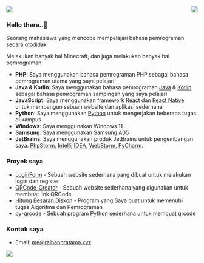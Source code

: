 <img src="https://github-readme-stats-sigma-five.vercel.app/api?username=Xizuu&theme=vue&show_icons=true&count_private=true&include_all_commits=true" align="right"/>

<img src="https://profile-counter.glitch.me/Xizuu/count.svg">

### Hello there..👋

Seorang mahasiswa yang mencoba mempelajari bahasa pemrograman secara otodidak

Melakukan banyak hal Minecraft, dan juga melakukan banyak hal pemrograman.

- **PHP**: Saya menggunakan bahasa pemrograman PHP sebagai bahasa pemrograman utama yang saya pelajari
- **Java & Kotlin**: Saya menggunakan bahasa pemrograman [Java](https://www.java.com/en/) & [Kotlin](https://kotlinlang.org/) sebagai bahasa pemrograman sampingan yang saya pelajari
- **JavaScript**: Saya menggunakan framework [React](https://react.dev/) dan [React Native](https://reactnative.dev/) untuk membangun sebuah website dan aplikasi sederhana
- **Python**:  Saya menggunakan [Python](https://www.python.org/) untuk mengerjakan beberapa tugas di kampus
- **Windows**: Saya menggunakan Windows 11
- **Samsung**: Saya menggunakan Samsung A05
- **JetBrains**: Saya menggunakan produk JetBrains untuk pengembangan saya. [PhpStorm](https://www.jetbrains.com/phpstorm/), [Intellij IDEA](https://www.jetbrains.com/idea/), [WebStorm](https://www.jetbrains.com/webstorm/), [PyCharm](https://www.jetbrains.com/pycharm/).

### Proyek saya
- [LoginForm](https://github.com/Xizuu/LoginForm) - Sebuah website sederhana yang dibuat untuk melakukan login dan register
- [QRCode-Creator](https://github.com/Xizuu/QRCode-Creator) - Sebuah website sederhana yang digunakan untuk membuat link QRCode
- [Hitung Besaran Diskon](https://gist.github.com/Xizuu/Hitung.java) - Program yang Saya buat untuk memenuhi tugas Algoritma dan Pemrograman
- [py-qrcode](https://github.com/Xizuu/py-qrcode) - Sebuah program Python sederhana untuk membuat qrcode

### Kontak saya
- Email: me@raihanpratama.xyz

<img src="https://github-readme-stats-sigma-five.vercel.app/api/top-langs/?username=Xizuu&hide=shell,css,nsis&layout=compact"/>
